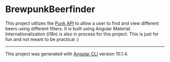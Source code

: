 # BrewpunkBeerfinder

This project utilizes the [Punk API](https://punkapi.com/documentation/v2) to allow a user to find and view different beers using different filters. It is built using Angular Material. Internationalization (i18n) is also in process for this project. This is just for fun and not meant to be practical :)

--------------------------

This project was generated with [Angular CLI](https://github.com/angular/angular-cli) version 10.1.4.
